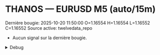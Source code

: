 # THANOS — EURUSD M5 (auto/15m)
Dernière bougie: 2025-10-20 11:50:00  O=1.16554  H=1.16554  L=1.16552  C=1.16552
Source active: twelvedata_repo

- Aucun signal sur la dernière bougie.

<details><summary>Debug</summary>

- TD_API_KEY manquant.

</details>